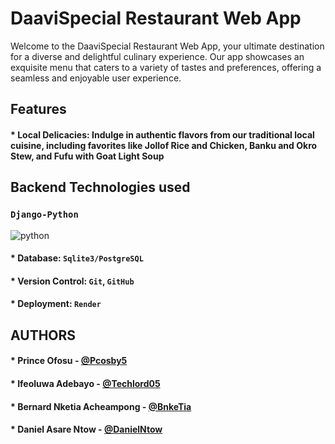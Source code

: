 # DaaviSpecial Restaurant Web App

Welcome to the DaaviSpecial Restaurant Web App, your ultimate destination for a diverse and delightful culinary experience. Our app showcases an exquisite menu that caters to a variety of tastes and preferences, offering a seamless and enjoyable user experience.

## Features
#### * Local Delicacies: Indulge in authentic flavors from our traditional local cuisine, including favorites like Jollof Rice and Chicken, Banku and Okro Stew, and Fufu with Goat Light Soup


## Backend Technologies used
### `Django-Python`
![python](https://encrypted-tbn0.gstatic.com/images?q=tbn:ANd9GcSbhwzNrngWxm7FE7Q__Dd3jEEeuYeyewgxXA&s)

#### * Database: `Sqlite3/PostgreSQL`
#### * Version Control: `Git`, `GitHub`
#### * Deployment: `Render`


## AUTHORS
#### * Prince Ofosu - [@Pcosby5](https://github.com/Pcosby5)
#### * Ifeoluwa Adebayo - [@Techlord05](https://github.com/TechLord05)
#### * Bernard Nketia Acheampong - [@BnkeTia](https://github.com/BnkeTia)
#### * Daniel Asare Ntow - [@DanielNtow](https://github.com/danielntow)
